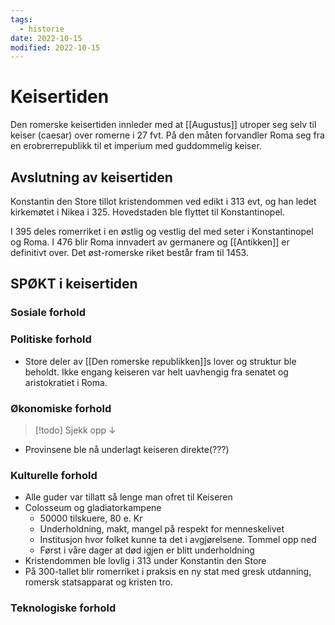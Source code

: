 ```yaml
---
tags:
  - historie
date: 2022-10-15
modified: 2022-10-15
---
```

# Keisertiden
Den romerske keisertiden innleder med at [[Augustus]] utroper seg selv til keiser (caesar) over romerne i 27 fvt. På den måten forvandler Roma seg fra en erobrerrepublikk til et imperium med guddommelig keiser.

## Avslutning av keisertiden
Konstantin den Store tillot kristendommen ved edikt i 313 evt, og han ledet kirkemøtet i Nikea i 325. Hovedstaden ble flyttet til Konstantinopel. 

I 395 deles romerriket i en østlig og vestlig del med seter i Konstantinopel og Roma. I 476 blir Roma innvadert av germanere og [[Antikken]] er definitivt over. Det øst-romerske riket består fram til 1453. 

## SPØKT i keisertiden
### Sosiale forhold
### Politiske forhold
- Store deler av [[Den romerske republikken]]s lover og struktur ble beholdt. Ikke engang keiseren var helt uavhengig fra senatet og aristokratiet i Roma.
### Økonomiske forhold
>[!todo]
>Sjekk opp ↓
- Provinsene ble nå underlagt keiseren direkte(???)
### Kulturelle forhold
- Alle guder var tillatt så lenge man ofret til Keiseren
- Colosseum og gladiatorkampene
	- 50000 tilskuere, 80 e. Kr
	- Underholdning, makt, mangel på respekt for menneskelivet
	- Institusjon hvor folket kunne ta det i avgjørelsene. Tommel opp ned
	- Først i våre dager at død igjen er blitt underholdning
- Kristendommen ble lovlig i 313 under Konstantin den Store
- På 300-tallet blir romerriket i praksis en ny stat med gresk utdanning, romersk statsapparat og kristen tro.
### Teknologiske forhold
